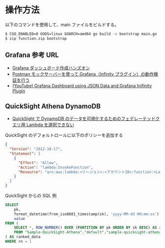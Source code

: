 # 操作方法

以下のコマンドを使用して、main ファイルをビルドする。

```Bash
$ CGO_ENABLED=0 GOOS=linux GOARCH=amd64 go build -o bootstrap main.go
$ zip function.zip bootstrap
```

## Grafana 参考 URL

- [Grafana ダッシュボード作成ハンズオン](https://github.com/classmethod/grafana_dashboard_handson/blob/main/docs/handson-guide.md)
- [Postman モックサーバーを使って Grafana（Infinity プラグイン）の動作検証を行う](https://qiita.com/yankee/items/69e5fb4c5b1d79606b35)
- [(YouTube) Grafana Dashboard using JSON Data and Grafana Inifinity Plugin](https://www.youtube.com/watch?v=vAoR83g6CE4&t=299s)

## QuickSight Athena DynamoDB

- [QuickSight で DynamoDB のデータを可視化するためのフェデレーテッドクエリ用 Lambda を選択できない](https://community.amazonquicksight.com/t/quicksight-dynamodb-lambda/44402)

QuickSight のデフォルトロールに以下のポリシーを追加する

```json
{
  "Version": "2012-10-17",
  "Statement": [
    {
      "Effect": "Allow",
      "Action": "lambda:InvokeFunction",
      "Resource": "arn:aws:lambda:<リージョン>:<アカウントID>:function:<Lambda関数名>"
    }
  ]
}
```

QuickSight からの SQL 例

```sql
SELECT
    pk,
    format_datetime(from_iso8601_timestamp(sk), 'yyyy-MM-dd HH:mm:ss') as sk,
    value
FROM (
    SELECT *, ROW_NUMBER() OVER (PARTITION BY pk ORDER BY sk DESC) AS rn
    FROM "Sample-QuickSight-Athena"."default"."sample-quicksight-athena"
) AS ranked_data
WHERE rn = 1
```
